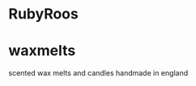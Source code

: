 <!doctype html>
<html>
  <head>
  <title>RubyRoos</title>
  </head>
 <body> 
   <h1>RubyRoos</h1>
   <h1>waxmelts</h1>
  
   <p1>scented wax melts and candles handmade in england</p1>
  </body>
</html>
